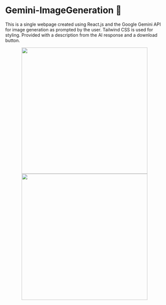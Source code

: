 # Gemini-ImageGeneration 📸

This is a single webpage created using React.js and the Google Gemini API  for image generation as prompted by the user. Tailwind CSS is used for styling. Provided with a description from the AI response and a download button.


<p align="center">
  <img src="https://github.com/user-attachments/assets/be2e89e2-53fa-422c-a4df-d90731566380"  height=400px width=400px/>
  <br>
  <img src="https://github.com/user-attachments/assets/e23afed0-16c6-4fe0-a0b1-36918e6c34a7" height=400px width=400px/>
</p>



